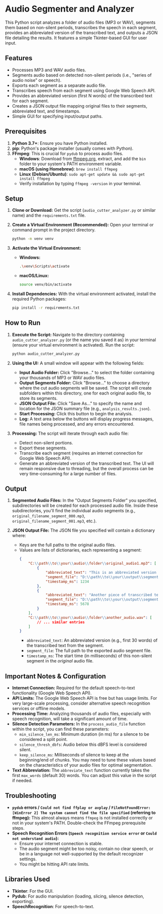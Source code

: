 # Audio Segmenter and Analyzer

This Python script analyzes a folder of audio files (MP3 or WAV), segments them based on non-silent periods, transcribes the speech in each segment, provides an abbreviated version of the transcribed text, and outputs a JSON file detailing the results. It features a simple Tkinter-based GUI for user input.

## Features

*   Processes MP3 and WAV audio files.
*   Segments audio based on detected non-silent periods (i.e., "series of audio noise" or speech).
*   Exports each segment as a separate audio file.
*   Transcribes speech from each segment using Google Web Speech API.
*   Provides an abbreviated version (first N words) of the transcribed text for each segment.
*   Creates a JSON output file mapping original files to their segments, abbreviated text, and timestamps.
*   Simple GUI for specifying input/output paths.

## Prerequisites

1.  **Python 3.7+**: Ensure you have Python installed.
2.  **pip**: Python's package installer (usually comes with Python).
3.  **FFmpeg**: This is crucial for `pydub` to process audio files.
    *   **Windows**: Download from [ffmpeg.org](https://ffmpeg.org/download.html), extract, and add the `bin` folder to your system's PATH environment variable.
    *   **macOS (using Homebrew)**: `brew install ffmpeg`
    *   **Linux (Debian/Ubuntu)**: `sudo apt-get update && sudo apt-get install ffmpeg`
    *   Verify installation by typing `ffmpeg -version` in your terminal.

## Setup

1.  **Clone or Download:**
    Get the script (`audio_cutter_analyzer.py` or similar name) and the `requirements.txt` file.

2.  **Create a Virtual Environment (Recommended):**
    Open your terminal or command prompt in the project directory.
    ```bash
    python -m venv venv
    ```

3.  **Activate the Virtual Environment:**
    *   **Windows:**
        ```bash
        .\venv\Scripts\activate
        ```
    *   **macOS/Linux:**
        ```bash
        source venv/bin/activate
        ```

4.  **Install Dependencies:**
    With the virtual environment activated, install the required Python packages:
    ```bash
    pip install -r requirements.txt
    ```

## How to Run

1.  **Execute the Script:**
    Navigate to the directory containing `audio_cutter_analyzer.py` (or the name you saved it as) in your terminal (ensure your virtual environment is activated).
    Run the script:
    ```bash
    python audio_cutter_analyzer.py
    ```

2.  **Using the UI:**
    A small window will appear with the following fields:
    *   **Input Audio Folder:** Click "Browse..." to select the folder containing your thousands of MP3 or WAV audio files.
    *   **Output Segments Folder:** Click "Browse..." to choose a directory where the cut audio segments will be saved. The script will create subfolders within this directory, one for each original audio file, to store its segments.
    *   **JSON Output File:** Click "Save As..." to specify the name and location for the JSON summary file (e.g., `analysis_results.json`).
    *   **Start Processing:** Click this button to begin the analysis.
    *   **Log:** A text area below the buttons will display progress messages, file names being processed, and any errors encountered.

3.  **Processing:**
    The script will iterate through each audio file:
    *   Detect non-silent portions.
    *   Export these segments.
    *   Transcribe each segment (requires an internet connection for Google Web Speech API).
    *   Generate an abbreviated version of the transcribed text.
    The UI will remain responsive due to threading, but the overall process can be very time-consuming for a large number of files.

## Output

1.  **Segmented Audio Files:**
    In the "Output Segments Folder" you specified, subdirectories will be created for each processed audio file. Inside these subdirectories, you'll find the individual audio segments (e.g., `original_filename_segment_000.mp3`, `original_filename_segment_001.mp3`, etc.).

2.  **JSON Output File:**
    The JSON file you specified will contain a dictionary where:
    *   Keys are the full paths to the original audio files.
    *   Values are lists of dictionaries, each representing a segment:
        ```json
        {
            "C:\\path\\to\\your\\audio\\folder\\original_audio1.mp3": [
                {
                    "abbreviated_text": "This is an abbreviated version of the transcribed text...",
                    "segment_file": "D:\\path\\to\\your\\output\\segments\\original_audio1\\original_audio1_segment_000.mp3",
                    "timestamp_ms": 1234
                },
                {
                    "abbreviated_text": "Another piece of transcribed text, also abbreviated...",
                    "segment_file": "D:\\path\\to\\your\\output\\segments\\original_audio1\\original_audio1_segment_001.mp3",
                    "timestamp_ms": 5678
                }
            ],
            "C:\\path\\to\\your\\audio\\folder\\another_audio.wav": [
                // ... similar entries
            ]
        }
        ```
        *   `abbreviated_text`: An abbreviated version (e.g., first 30 words) of the transcribed text from the segment.
        *   `segment_file`: The full path to the exported audio segment file.
        *   `timestamp_ms`: The start time (in milliseconds) of this non-silent segment in the *original* audio file.

## Important Notes & Configuration

*   **Internet Connection:** Required for the default speech-to-text functionality (Google Web Speech API).
*   **API Limits:** The Google Web Speech API is free but has usage limits. For very large-scale processing, consider alternative speech recognition services or offline models.
*   **Processing Time:** Analyzing thousands of audio files, especially with speech recognition, will take a significant amount of time.
*   **Silence Detection Parameters:**
    In the `process_audio_file` function within the script, you can find these parameters:
    *   `min_silence_len_ms`: Minimum duration (in ms) for a silence to be considered a split point.
    *   `silence_thresh_dbfs`: Audio below this dBFS level is considered silent.
    *   `keep_silence_ms`: Milliseconds of silence to keep at the beginning/end of chunks.
    You may need to tune these values based on the characteristics of your audio files for optimal segmentation.
*   **Text Abbreviation:** The `abbreviate_text` function currently takes the first `max_words` (default 30) words. You can adjust this value in the script if needed.

## Troubleshooting

*   **`pydub` errors / `Could not find ffplay or avplay` / `FileNotFoundError: [WinError 2] The system cannot find the file specified` (referring to ffmpeg):**
    This almost always means `ffmpeg` is not installed correctly or not in your system's PATH. Double-check the FFmpeg prerequisite steps.
*   **Speech Recognition Errors (`Speech recognition service error` or `Could not understand audio`):**
    *   Ensure your internet connection is stable.
    *   The audio segment might be too noisy, contain no clear speech, or be in a language not well-supported by the default recognizer settings.
    *   You might be hitting API rate limits.

## Libraries Used

*   **Tkinter**: For the GUI.
*   **Pydub**: For audio manipulation (loading, slicing, silence detection, exporting).
*   **SpeechRecognition**: For speech-to-text.